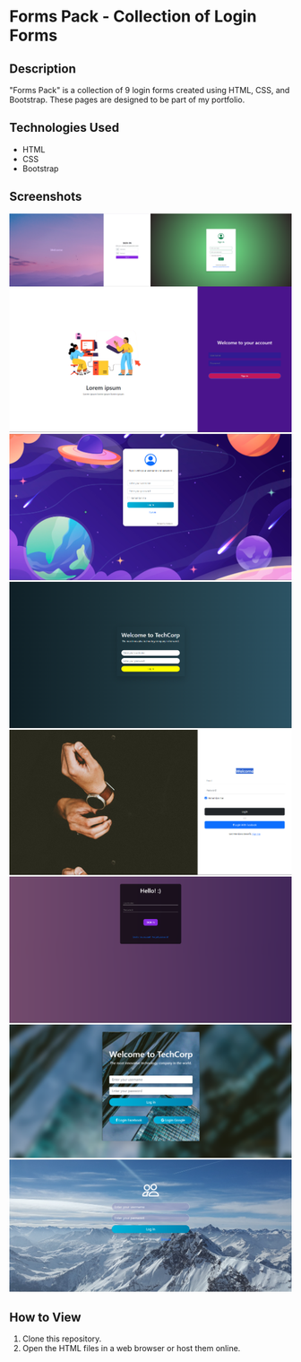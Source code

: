 # Forms Pack - Collection of Login Forms

## Description
"Forms Pack" is a collection of 9 login forms created using HTML, CSS, and Bootstrap. These pages are designed to be part of my portfolio.

## Technologies Used
- HTML
- CSS
- Bootstrap

## Screenshots
<div style="display: flex;">
<img src="https://github.com/rafaelaalvesn/login-forms-pack/blob/main/form-1/img/form-1.png?raw=true" alt="Form 1" style="width:50%">
<img src="https://github.com/rafaelaalvesn/login-forms-pack/blob/main/form-2/img/form-2.png?raw=true" alt="Form 2" style="width:50%">
</div>
<img src="https://github.com/rafaelaalvesn/login-forms-pack/blob/main/form-3/img/form-3.png?raw=true" alt="Form 3">
<img src="https://github.com/rafaelaalvesn/login-forms-pack/blob/main/form-4/img/form-4.png?raw=true" alt="Form 4">
<img src="https://github.com/rafaelaalvesn/login-forms-pack/blob/main/form-5/img/form-5.png?raw=true" alt="Form 5">
<img src="https://github.com/rafaelaalvesn/login-forms-pack/blob/main/form-6/img/form-6.png?raw=true" alt="Form 6">
<img src="https://github.com/rafaelaalvesn/login-forms-pack/blob/main/form-7/img/form-7.png?raw=true" alt="Form 7">
<img src="https://github.com/rafaelaalvesn/login-forms-pack/blob/main/form-8/img/form-8.png?raw=true" alt="Form 8">
<img src="https://github.com/rafaelaalvesn/login-forms-pack/blob/main/form-9/img/form-9.png?raw=true" alt="Form 9">


## How to View
1. Clone this repository.
2. Open the HTML files in a web browser or host them online.

